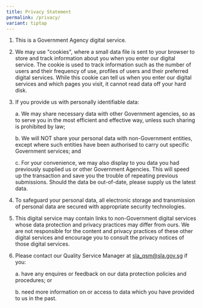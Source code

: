 ```yaml
---
title: Privacy Statement
permalink: /privacy/
variant: tiptap
---
```

<ol data-tight="true" class="tight">
<li>
<p>This is a Government Agency digital service.</p>
</li>
<li>
<p>We may use "cookies", where a small data file is sent to your browser
to store and track information about you when you enter our digital service.
The cookie is used to track information such as the number of users and
their frequency of use, profiles of users and their preferred digital services.
While this cookie can tell us when you enter our digital services and which
pages you visit, it cannot read data off your hard disk.</p>
</li>
<li>
<p>If you provide us with personally identifiable data:</p>
<p>a. We may share necessary data with other Government agencies, so as to
serve you in the most efficient and effective way, unless such sharing
is prohibited by law;</p>
<p>b. We will NOT share your personal data with non-Government entities,
except where such entities have been authorised to carry out specific Government
services; and</p>
<p>c. For your convenience, we may also display to you data you had previously
supplied us or other Government Agencies. This will speed up the transaction
and save you the trouble of repeating previous submissions. Should the
data be out-of-date, please supply us the latest data.</p>
</li>
<li>
<p>To safeguard your personal data, all electronic storage and transmission
of personal data are secured with appropriate security technologies.</p>
</li>
<li>
<p>This digital service may contain links to non-Government digital services
whose data protection and privacy practices may differ from ours. We are
not responsible for the content and privacy practices of these other digital
services and encourage you to consult the privacy notices of those digital
services.</p>
</li>
<li>
<p>Please contact our Quality Service Manager at <a href="mailto:sla_qsm@sla.gov.sg" rel="noopener noreferrer nofollow" target="_blank"><u>sla_qsm@sla.gov.sg</u></a> if you:</p>
<p>a. have any enquires or feedback on our data protection policies and procedures;
or</p>
<p>b. need more information on or access to data which you have provided
to us in the past.</p>
</li>
</ol>
<p></p>